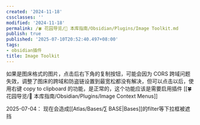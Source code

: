 ```yaml
---
created: '2024-11-18'
cssclasses: ''
modified: '2024-11-18'
permalink: /🍀 花园导览/🧰 本库指南/Obsidian/Plugins/Image Toolkit.md
publish: true
published: '2025-07-10T20:52:40.497+08:00'
tags:
- obsidian插件
title: Image Toolkit
---
```

如果是图床格式的图片，点击后右下角的复制按钮，可能会因为 CORS 跨域问题失效，调整了图床的跨域和防盗链设置到最宽松都没有解决，但可以点击以后，使用右键 copy to clipboard 的功能，是正常的，这个功能应该是需要启用插件 [[🍀 花园导览/🧰 本库指南/Obsidian/Plugins/Image Context Menus]]

2025-07-04： 现在会造成[[Atlas/Bases/∑ BASE\|Bases]]的filter等下拉框被遮挡